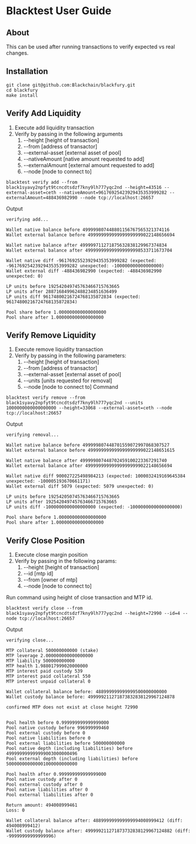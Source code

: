 # Blacktest User Guide

## About

This can be used after running transactions to verify expected vs real changes.

## Installation

```shell
git clone git@github.com:Blackchain/blackfury.git
cd blackfury
make install
```

## Verify Add Liquidity

1. Execute add liquidity transaction
2. Verify by passing in the following arguments
   1. --height [height of transaction]
   2. --from [address of transactor]
   3. --external-asset [external asset of pool]
   4. --nativeAmount [native amount requested to add]
   5. --externalAmount [external amount requested to add]
   6. --node [node to connect to]
```shell
blacktest verify add --from black1syavy2npfyt9tcncdtsdzf7kny9lh777yqc2nd --height=43516 --external-asset=ceth --nativeAmount=96176925423929435353999282 --externalAmount=488436982990 --node tcp://localhost:26657
```

Output
```shell
verifying add...

Wallet native balance before 499999807448801156767565321374116
Wallet external balance before 499999999999999999999022148656694

Wallet native balance after 499999711271875632838129967374834 
Wallet external balance after 499999999999999999998533711673704 

Wallet native diff -96176925523929435353999282 (expected: -96176925423929435353999282 unexpected: -100000000000000000)
Wallet external diff -488436982990 (expected: -488436982990 unexpected: 0)

LP units before 192542049745763466715763665 
LP units after 288716849962488234851636499 
LP units diff 96174800216724768135872834 (expected: 96174800216724768135872834)

Pool share before 1.000000000000000000
Pool share after 1.000000000000000000
```

## Verify Remove Liquidity

1. Execute remove liquidity transaction
2. Verify by passing in the following parameters:
   1. --height [height of transaction]
   2. --from [address of transactor]
   3. --external-asset [external asset of pool]
   4. --units [units requested for removal]
   5. --node [node to connect to]
Command
```shell
blacktest verify remove --from black1syavy2npfyt9tcncdtsdzf7kny9lh777yqc2nd --units 1000000000000000000 --height=33068 --external-asset=ceth --node tcp://localhost:26657
```

Output
```shell
verifying removal...

Wallet native balance before 499999807448701559072997868307527
Wallet external balance before 499999999999999999999022148651615

Wallet native balance after 499999807448702459100223367291740 
Wallet external balance after 499999999999999999999022148656694 

Wallet native diff 900027225498984213 (expected: 1000032419169645384 unexpected: -100005193670661171)
Wallet external diff 5079 (expected: 5079 unexpected: 0)

LP units before 192542050745763466715763665 
LP units after 192542049745763466715763665 
LP units diff -1000000000000000000 (expected: -1000000000000000000)

Pool share before 1.000000000000000000
Pool share after 1.000000000000000000

```

## Verify Close Position

1. Execute close margin position
2. Verify by passing in the following params:
   1. --height [height of transaction]
   2. --id [mtp id]
   3. --from [owner of mtp]
   4. --node [node to connect to]

Run command using height of close transaction and MTP id.
```shell
blacktest verify close --from black1syavy2npfyt9tcncdtsdzf7kny9lh777yqc2nd --height=72990 --id=4 --node tcp://localhost:26657
```
Output
```shell
verifying close...

MTP collateral 500000000000 (stake)
MTP leverage 2.000000000000000000
MTP liability 500000000000
MTP health 1.988017999020000000
MTP interest paid custody 539
MTP interest paid collateral 550
MTP interest unpaid collateral 0

Wallet collateral balance before: 488999999999999500000000000
Wallet custody balance before: 499999211271873832838129967124878

confirmed MTP does not exist at close height 72990


Pool health before 0.999999999999999000
Pool native custody before 996999999460
Pool external custody before 0
Pool native liabilities before 0
Pool external liabilities before 500000000000
Pool native depth (including liabilities) before 499999999999999003000000496
Pool external depth (including liabilities) before 500000000000001000000000000

Pool health after 0.999999999999999000
Pool native custody after 0
Pool external custody after 0
Pool native liabilities after 0
Pool external liabilities after 0

Return amount: 494008999461
Loss: 0

Wallet collateral balance after: 488999999999999994008999412 (diff: 494008999412)
Wallet custody balance after: 499999211271873732838129967124882 (diff: -99999999999999996)

```